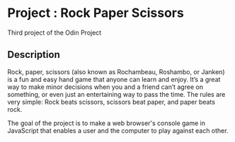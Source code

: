 # Project : Rock Paper Scissors

Third project of the Odin Project

## Description

Rock, paper, scissors (also known as Rochambeau, Roshambo, or Janken) is a fun and easy hand game that anyone can learn and enjoy. It’s a great way to make minor decisions when you and a friend can’t agree on something, or even just an entertaining way to pass the time. 
The rules are very simple: 
Rock beats scissors, scissors beat paper, and paper beats rock.

The goal of the project is to make a web browser's console game in JavaScript that enables a user and the computer to play against each other.




